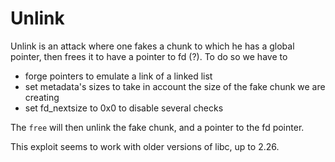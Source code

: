 # Unlink

Unlink is an attack where one fakes a chunk to which he has a global pointer, then frees it to have a pointer to fd (?). To do so we have to
* forge pointers to emulate a link of a linked list
* set metadata's sizes to take in account the size of the fake chunk we are creating
* set fd_nextsize to 0x0 to disable several checks

The `free` will then unlink the fake chunk, and a pointer to the fd pointer.

This exploit seems to work with older versions of libc, up to 2.26.